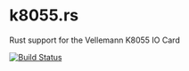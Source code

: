 k8055.rs
========

Rust support for the Vellemann K8055 IO Card

[![Build Status](https://travis-ci.org/hirschenberger/k8055.rs.svg?branch=master)](https://travis-ci.org/hirschenberger/k8055.rs)
